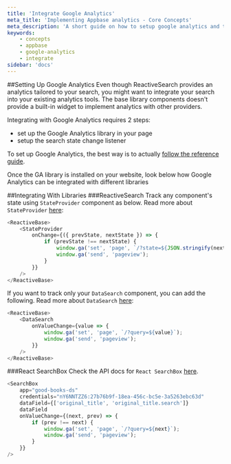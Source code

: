```yaml
---
title: 'Integrate Google Analytics'
meta_title: 'Implementing Appbase analytics - Core Concepts'
meta_description: 'A short guide on how to setup google analytics and track search terms and queries.'
keywords:
    - concepts
    - appbase
    - google-analytics
    - integrate
sidebar: 'docs'
---
```


##Setting Up Google Analytics
Even though ReactiveSearch provides an analytics tailored to your search, you might want to integrate your search into your existing analytics tools.
The base library components doesn't provide a built-in widget to implement analytics with other providers.

Integrating with Google Analytics requires 2 steps:

-   set up the Google Analytics library in your page
-   setup the search state change listener

To set up Google Analytics, the best way is to actually [follow the reference guide](https://developers.google.com/analytics/devguides/collection/analyticsjs/).

Once the GA library is installed on your website, look below how Google Analytics can be integrated with different libraries

##Integrating With Libraries
###ReactiveSearch
Track any component's state using `StateProvider` component as below. Read more about `StateProvider` [here](https://docs.appbase.io/docs/reactivesearch/v3/advanced/stateprovider/):

```js
<ReactiveBase>
	<StateProvider
		onChange={({ prevState, nextState }) => {
			if (prevState !== nextState) {
				window.ga('set', 'page', `/?state=${JSON.stringify(nextState)}`);
				window.ga('send', 'pageview');
			}
		}}
	/>
</ReactiveBase>
```

If you want to track only your `DataSearch` component, you can add the following. Read more about `DataSearch` [here](https://docs.appbase.io/docs/reactivesearch/v3/search/datasearch/):

```js
<ReactiveBase>
	<DataSearch
		onValueChange={value => {
			window.ga('set', 'page', `/?query=${value}`);
			window.ga('send', 'pageview');
		}}
	/>
</ReactiveBase>
```

###React SearchBox
Check the API docs for `React SearchBox` [here](https://docs.appbase.io/docs/reactivesearch/react-searchbox/apireference/).

```js
<SearchBox
	app="good-books-ds"
	credentials="nY6NNTZZ6:27b76b9f-18ea-456c-bc5e-3a5263ebc63d"
	dataField={['original_title', 'original_title.search']}
	dataField
	onValueChange={(next, prev) => {
		if (prev !== next) {
			window.ga('set', 'page', `/?query=${next}`);
			window.ga('send', 'pageview');
		}
	}}
/>
```
